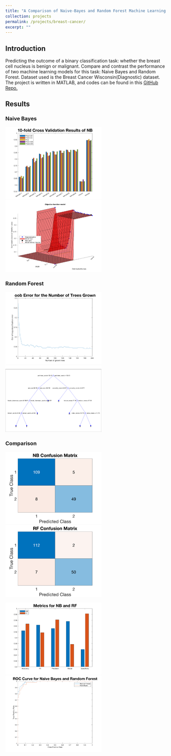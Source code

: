 ```yaml
---
title: "A Comparison of Naive-Bayes and Random Forest Machine Learning Models Applied to Breast Cancer"
collection: projects
permalink: /projects/breast-cancer/
excerpt: ""
---
```


## Introduction

Predicting the outcome of a binary classification task: whether the breast cell nucleus is benign or malignant. 
Compare and contrast the performance of two machine learning models for this task: Naive Bayes and Random Forest.
Dataset used is the Breast Cancer Wisconsin(Diagnostic) dataset. The project is written in MATLAB, and codes can be 
found in this [GitHub Repo.](https://github.com/qisuqi/a-comparison-of-naive-bayes-and-random-forest-machine-learning-models-applied-to-breast-cancer)

## Results

### Naive Bayes
<p float="left">
    <img src='/images/nb_results.png' width="300"/>
    <img src='/images/nb_hps.png' width="300"/>
</p>

### Random Forest
<p float="left">
    <img src='/images/rf_oob.png' width="300">
    <img src='/images/rf_tree.png' width="300">
</p>

### Comparison
<p float="left">
    <img src='/images/nb_cm.png' width="300">
    <img src='/images/rf_cm.png' width="300">
</p>

<p float="left">
    <img src='/images/nb_rf_comp.png' width="300">
    <img src='/images/nb_rf_roc.png' width="300">
</p>

